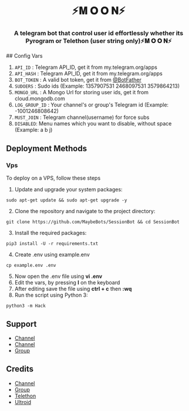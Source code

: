 <h1 align= center>⚡️𝐌 𝐎 𝐎 𝐍⚡️</h1>
<h3 align = center>A telegram bot that control user id effortlessly whether its Pyrogram or Telethon (user string only)⚡️𝐌 𝐎 𝐎 𝐍⚡️</h3>
## Config Vars

1. `API_ID` : Telegram API_ID, get it from my.telegram.org/apps
2. `API_HASH` : Telegram API_ID, get it from my.telegram.org/apps
3. `BOT_TOKEN` : A valid bot token, get it from [@BotFather](https://t.me/BotFather)
4. `SUDOERS` : Sudo ids (Example: 1357907531 2468097531 3579864213)
5. `MONGO_URL` : A Mongo Url for storing user ids, get it from cloud.mongodb.com
6. `LOG_GROUP_ID` : Your channel's or group's Telegram id (Example: -1001246808642)
7. `MUST_JOIN` : Telegram channel(username) for force subs
8. `DISABLED`: Menu names which you want to disable, without space (Example: a b j)

## Deployment Methods

### Vps

To deploy on a VPS, follow these steps

1. Update and upgrade your system packages:

```
sudo apt-get update && sudo apt-get upgrade -y
```

2. Clone the repository and navigate to the project directory:

```
git clone https://github.com/MaybeBots/SessionBot && cd SessionBot
```

3. Install the required packages:

```
pip3 install -U -r requirements.txt
```

4. Create .env using example.env

```
cp example.env .env
```

5. Now open the .env file using **vi .env**
6. Edit the vars, by pressing **I** on the keyboard
7. After editing save the file using **ctrl + c** then **:wq**
8. Run the script using Python 3:

```
python3 -m Hack
```

## Support

- [Channel](https://t.me/MILKY_WAY_45)
- [Channel](https://t.me/ABOUT_SNX_MOON)
- [Group](https://t.me/THE_MOON_NETWORK)

## Credits
- [Channel](https://t.me/Maybebots)
- [Group](https://t.me/MaybeBotsSupport)
- [Telethon](https://github.com/LonamiWebs/Telethon)
- [Ultroid](https://github.com/TeamUltroid/Ultroid)
